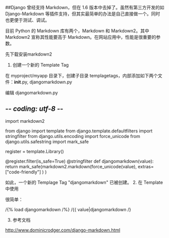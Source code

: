 ##Django 曾经支持 Markdown，但在 1.6 版本中去掉了。虽然有第三方开发的如 Django-Markdown 等插件支持，但其实最简单的办法是自己直接做一个。同时也更便于测试、调试。

  目前 Python 的 Markdown 库有两个，Markdown 和 Markdown2。其中 Markdown2 宣称其性能要高于 Markdown。在网站应用中，性能是很重要的参数。

先下载安装markdown2 

1. 创建一个新的 Template Tag

在 myproject/myapp 目录下，创建子目录 templagetags，内部添加如下两个文件：__init__.py, djangomarkdown.py

编辑 djangomarkdown.py

## -*- coding: utf-8 -*-

import markdown2

from django import template
from django.template.defaultfilters import stringfilter
from django.utils.encoding import force_unicode
from django.utils.safestring import mark_safe

register = template.Library()

@register.filter(is_safe=True)
@stringfilter
def djangomarkdown(value):
    return mark_safe(markdown2.markdown(force_unicode(value),
                                        extras=["code-friendly"]
                                        )
                     )

如此，一个新的 Templage Tag "djangomarkdown" 已被创建。
2. 在 Template 中使用

很简单：

/{% load djangomarkdown /%}
/{{ value|djangomarkdown /}

3. 参考文档

http://www.dominicrodger.com/django-markdown.html
